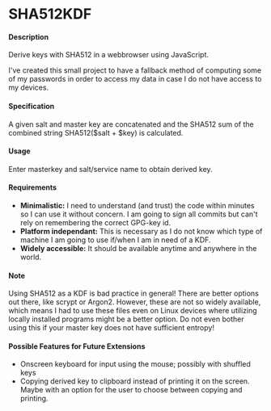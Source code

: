 # SHA512KDF
#### Description
Derive keys with SHA512 in a webbrowser using JavaScript.

I've created this small project to have a fallback method of computing
some of my passwords in order to access my data in case I do not have
access to my devices.

#### Specification
A given salt and master key are concatenated and the SHA512 sum of the
combined string SHA512($salt + $key) is calculated.

#### Usage
Enter masterkey and salt/service name to obtain derived key.

#### Requirements
- **Minimalistic:** I need to understand (and trust) the code within
  minutes so I can use it without concern. I am going to sign
  all commits but can't rely on remembering the correct GPG-key
  id.
- **Platform independant:** This is necessary as I do not know which
  type of machine I am going to use if/when I am in need of
  a KDF. 
- **Widely accessible:** It should be available anytime and anywhere
  in the world.


#### Note
Using SHA512 as a KDF is bad practice in general! There are better options
out there, like scrypt or Argon2. However, these are not so widely
available, which means I had to use these files even on Linux devices
where utilizing locally installed programs might be a better option.
Do not even bother using this if your master key does not have
sufficient entropy!


#### Possible Features for Future Extensions
- Onscreen keyboard for input using the mouse; possibly with shuffled keys
- Copying derived key to clipboard instead of printing it on the screen.
	Maybe with an option for the user to choose between copying and printing.
